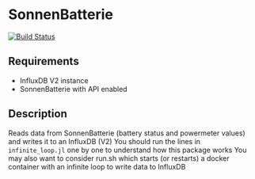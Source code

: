 # SonnenBatterie

[![Build Status](https://github.com/kafisatz/SonnenBatterie.jl/actions/workflows/CI.yml/badge.svg?branch=master)](https://github.com/kafisatz/SonnenBatterie.jl/actions/workflows/CI.yml?query=branch%3Amaster)

## Requirements 
* InfluxDB V2 instance
* SonnenBatterie with API enabled

## Description
Reads data from SonnenBatterie (battery status and powermeter values) and writes it to an InfluxDB (V2)
You should run the lines in `infinite_loop.jl` one by one to understand how this package works
You may also want to consider run.sh which starts (or restarts) a docker container with an infinite loop to write data to InfluxDB
